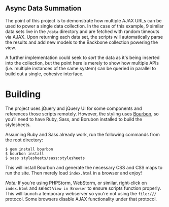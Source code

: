 Async Data Summation
--------------------

The point of this project is to demonstrate how multiple AJAX URLs can be used to power a single data collection. In the case of this example, 9 similar data sets live in the `/data` directory and are fetched with random timeouts via AJAX. Upon returning each data set, the scripts will automatically parse the results and add new models to the Backbone collection powering the view.

A further implementation could seek to _sort_ the data as it's being inserted into the collection, but the point here is merely to show how multiple APIs (i.e. multiple instances of the same system) can be queried in parallel to build out a single, cohesive interface.

Building
========

The project uses jQuery and jQuery UI for some components and references those scripts remotely. However, the styling uses [Bourbon](http://bourbon.io/), so you'll need to have Ruby, Sass, and Borubon installed to build the stylesheets.

Assuming Ruby and Sass already work, run the following commands from the root directory:

```
$ gem install bourbon
$ bourbon install
$ sass stylesheets/sass:stylesheets
```

This will install Bourbon and generate the necessary CSS and CSS maps to run the site. Then merely load `index.html` in a browser and enjoy!

*Note:* If you're using PHPStorm, WebStorm, or similar, right-click on `index.html` and select `View in Browser` to ensure scripts function properly. This will launch a temporary webserver so you're not using the `file:///` protocol. Some browsers disable AJAX functionality under that protocol.